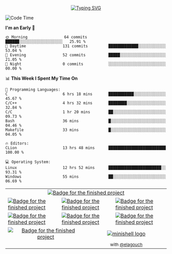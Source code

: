 <p align="center">
<a href="https://git.io/typing-svg"><img src="https://readme-typing-svg.demolab.com?font=Fira+Code&weight=500&size=30&pause=1000&color=F718C9&center=true&vCenter=true&width=435&lines=Hi+!+I'm+maximart" alt="Typing SVG" /></a>
</p>

<!--START_SECTION:waka-->
![Code Time](http://img.shields.io/badge/Code%20Time-205%20hrs%2011%20mins-blue)

**I'm an Early 🐤** 

```text
🌞 Morning                64 commits          ██████░░░░░░░░░░░░░░░░░░░   25.91 % 
🌆 Daytime                131 commits         █████████████░░░░░░░░░░░░   53.04 % 
🌃 Evening                52 commits          █████░░░░░░░░░░░░░░░░░░░░   21.05 % 
🌙 Night                  0 commits           ░░░░░░░░░░░░░░░░░░░░░░░░░   00.00 % 
```


📊 **This Week I Spent My Time On** 

```text
💬 Programming Languages: 
C                        6 hrs 18 mins       ███████████░░░░░░░░░░░░░░   45.67 % 
C/C++                    4 hrs 32 mins       ████████░░░░░░░░░░░░░░░░░   32.84 % 
C/C                      1 hr 20 mins        ██░░░░░░░░░░░░░░░░░░░░░░░   09.73 % 
Bash                     36 mins             █░░░░░░░░░░░░░░░░░░░░░░░░   04.46 % 
Makefile                 33 mins             █░░░░░░░░░░░░░░░░░░░░░░░░   04.05 % 

🔥 Editors: 
CLion                    13 hrs 48 mins      █████████████████████████   100.00 % 

💻 Operating System: 
Linux                    12 hrs 52 mins      ███████████████████████░░   93.31 % 
Windows                  55 mins             ██░░░░░░░░░░░░░░░░░░░░░░░   06.69 % 
```


<!--END_SECTION:waka-->
<table align="center" border="0">
  <tr>
    <td colspan="6" align="center"><a href="https://github.com/Manomania/libft"><img src="https://raw.githubusercontent.com/ayogun/42-project-badges/refs/heads/main/badges/libftm.png" alt="Badge for the finished project" /></a></td>
  </tr>
  <tr>
    <td colspan="2"><a href="https://github.com/Manomania/ft_printf"><img src="https://raw.githubusercontent.com/ayogun/42-project-badges/refs/heads/main/badges/ft_printfm.png" alt="Badge for the finished project" /></a></td>
    <td colspan="2"><a href="https://github.com/Manomania/Get_next_line"><img src="https://raw.githubusercontent.com/ayogun/42-project-badges/refs/heads/main/badges/get_next_linem.png" alt="Badge for the finished project" /></a></td>
    <td colspan="2"><a href="https://github.com/Manomania/Born2beroot"><img src="https://raw.githubusercontent.com/ayogun/42-project-badges/refs/heads/main/badges/born2beroote.png" alt="Badge for the finished project" /></a></td>
  </tr>
  <tr>
    <td colspan="2"><a href="https://github.com/Manomania/minitalk"><img src="https://raw.githubusercontent.com/ayogun/42-project-badges/refs/heads/main/badges/minitalkm.png" alt="Badge for the finished project" /></a></td>
    <td colspan="2"><a href="https://github.com/Manomania/push_swap"><img src="https://raw.githubusercontent.com/ayogun/42-project-badges/refs/heads/main/badges/push_swapm.png" alt="Badge for the finished project" /></a></td>
    <td colspan="2"><a href="https://github.com/Manomania/so_long"><img src="https://raw.githubusercontent.com/ayogun/42-project-badges/refs/heads/main/badges/so_longm.png" alt="Badge for the finished project" /></a></td>
  </tr>
  <tr>
    <td colspan="3" align="center"><a href="https://github.com/Manomania/philosopher"><img src="https://raw.githubusercontent.com/ayogun/42-project-badges/refs/heads/main/badges/philosopherse.png" alt="Badge for the finished project" /></a></td>
    <td colspan="3" align="center"><a href="https://github.com/Manomania/minishell"><img src="https://github.com/ayogun/42-project-badges/raw/main/badges/minishelle.png" alt="minishell logo"></a></td>
  </tr>
  <tr>
    <td colspan="3" align="center"></td>
    <td colspan="6" align="center"><sub>with <a href="https://github.com/airone01/">@elagouch</a></sub></td>
  </tr>
</table>
